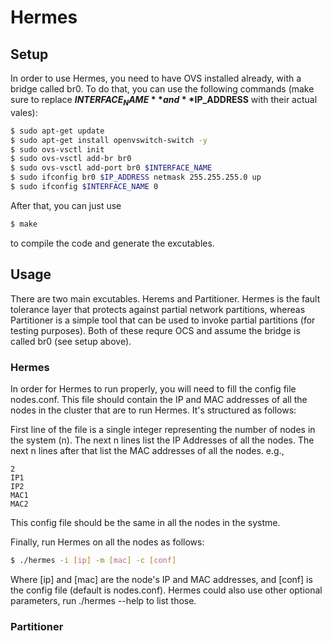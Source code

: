 Hermes
=======
Setup
-------

In order to use Hermes, you need to have OVS installed already, with a bridge called br0. To do that, you can use the following commands (make sure to replace **$INTERFACE_NAME** and **$IP_ADDRESS** with their actual vales):

```bash
$ sudo apt-get update  
$ sudo apt-get install openvswitch-switch -y  
$ sudo ovs-vsctl init  
$ sudo ovs-vsctl add-br br0  
$ sudo ovs-vsctl add-port br0 $INTERFACE_NAME  
$ sudo ifconfig br0 $IP_ADDRESS netmask 255.255.255.0 up  
$ sudo ifconfig $INTERFACE_NAME 0  
```

After that, you can just use 
```bash
$ make
```
to compile the code and generate the excutables.


Usage
-------
There are two main excutables. Herems and Partitioner. Hermes is the fault tolerance layer that protects against partial network partitions, whereas Partitioner is a simple tool that can be used to invoke partial partitions (for testing purposes). Both of these requre OCS and assume the bridge is called br0 (see setup above).

### Hermes

In order for Hermes to run properly, you will need to fill the config file nodes.conf. This file should contain the IP and MAC addresses of all the nodes in the cluster that are to run Hermes. It's structured as follows:

First line of the file is a single integer representing the number of nodes in the system (n). 
The next n lines list the IP Addresses of all the nodes.
The next n lines after that list the MAC addresses of all the nodes.
e.g.,
```
2
IP1
IP2
MAC1
MAC2
```
This config file should be the same in all the nodes in the systme. 

Finally, run Hermes on all the nodes as follows:

```bash
$ ./hermes -i [ip] -m [mac] -c [conf]
```
Where [ip] and [mac] are the node's IP and MAC addresses, and [conf] is the config file (default is nodes.conf). Hermes could also use other optional parameters, run ./hermes --help to list those.

### Partitioner

